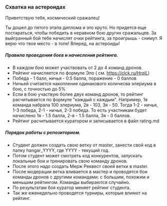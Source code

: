 ### Схватка на астероидах

Приветствую тебя, космический сражалец!

Ты дошел до пятого этапа диплома и это круто. 
Но придется еще постараться, чтобы победить в неравном бою других сражальцев. 
За выйгранный бой тебе начислят очки рейтинга, за проигрышь - снимут. 
Я верю что твое место - в топе! Вперед, на астероиды!

##### Правила проведения боев и начисления рейтинга.

* В каждом бою может участвовать от 2 до 4 команд дронов.
* Рейтинг начисляется по формуле Эло ( см. https://clck.ru/HrqiL)
* Победа - 1 балл, ничья  - 0.5 балла, поражение - 0 баллов
* Ничьей считается накопление одинакового количесва элериума в бою, с точностью до 5%
* Если в бою участвую более двух команд дронов, то рейтинг расчитывается по формуле "каждый с каждым". 
Например, 1я команда набрала 100 элериума, 2я - 103, 3я - 50. Тогда 1-2 - ничья, 1-3 победа, 2-1 - ничья, 2-3 победа. 
То есть участникам будет начислено 1я - 1.5 балла, 2-я - 1.5 балла, 3я - 0 баллов.
* Рейтинг расчитывается куратором и записывается в файл rating.md

##### Порядок работы с репозиторием.

* Студент должен создать свою ветку от master, занести свой код в папку hangar_YYYY, где YYYY - текущий год. 
* Потом студент может смотреть код конкурентов, запускать локальные бои и тренировать свою команду дронов.
* После этого надо создать Мерж Реквест своей ветки в master. 
* После модерации ветка вливается в мастер и проводятся бои команды дронов с другими командами: с большим, похожим и меньшим рейтингом. 
Команды выбираются случайно.
* По результатам боя куратор меняет рейтинг студента.
* Так же еженедельно проводятся турниры, которые влияют на рейтинг.

